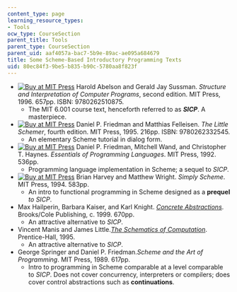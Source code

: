 ```yaml
---
content_type: page
learning_resource_types:
- Tools
ocw_type: CourseSection
parent_title: Tools
parent_type: CourseSection
parent_uid: aaf4057a-bac7-5b9e-89ac-ae095a684679
title: Some Scheme-Based Introductory Programming Texts
uid: 80ec84f3-9be5-b835-b90c-5780aa8f823f
---
```


*   [![Buy at MIT Press](/images/mp_logo.gif)](https://mitpress.mit.edu/9780262510875) Harold Abelson and Gerald Jay Sussman. _Structure and Interpretation of Computer Programs_, second edition. MIT Press, 1996. 657pp. ISBN: 9780262510875.
    *   The MIT 6.001 course text, henceforth referred to as _**SICP**_. A masterpiece.
*   [![Buy at MIT Press](/images/mp_logo.gif)](https://mitpress.mit.edu/9780262332545) Daniel P. Friedman and Matthias Felleisen. _The Little Schemer_, fourth edition. MIT Press, 1995. 216pp. ISBN: 9780262332545.
    *   An elementary Scheme tutorial in dialog form.
*   [![Buy at MIT Press](/images/mp_logo.gif)](https://mitpress.mit.edu/9780262062794) Daniel P. Friedman, Mitchell Wand, and Christopher T. Haynes. _Essentials of Programming Languages_. MIT Press, 1992. 536pp.
    *   Programming language implementation in Scheme; a sequel to _SICP_.
*   [![Buy at MIT Press](/images/mp_logo.gif)](https://mitpress.mit.edu/9780262082815) Brian Harvey and Matthew Wright. _Simply Scheme_. MIT Press, 1994. 583pp.
    *   An intro to functional programming in Scheme designed as a **prequel** _to SICP_.
*   Max Hailperin, Barbara Kaiser, and Karl Knight. [_Concrete Abstractions_](http://www.gac.edu/~max/concabs/). Brooks/Cole Publishing, c. 1999. 670pp.
    *   An attractive alternative to _SICP_.
*   Vincent Manis and James Little.[_The Schematics of Computation_](http://www.cs.ubc.ca/spider/little/schematics.html). Prentice-Hall, 1995.
    *   An attractive alternative to _SICP_.
*   George Springer and Daniel P. Friedman._Scheme and the Art of Programming_. MIT Press, 1989. 617pp.
    *   Intro to programming in Scheme comparable at a level comparable to _SICP_. Does not cover concurrency, interpreters or compilers; does cover control abstractions such as **continuations**.